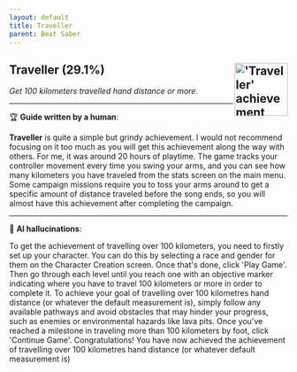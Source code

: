 ```yaml
---
layout: default
title: Traveller
parent: Beat Saber
---
```


## Traveller (29.1%) <img align="right" src="https://cdn.cloudflare.steamstatic.com/steamcommunity/public/images/apps/620980/9995c1844524f51f36aff95c308f89e2d6bad7b5.jpg" alt="'Traveller' achievement icon" width="96" height="96">

_Get 100 kilometers travelled hand distance or more._

---

:trophy: **Guide written by a human**:

**Traveller** is quite a simple but grindy achievement. I would not recommend focusing on it too much as you will get this achievement along the way with others. For me, it was around 20 hours of playtime. The game tracks your controller movement every time you swing your arms, and you can see how many kilometers you have traveled from the stats screen on the main menu. Some campaign missions require you to toss your arms around to get a specific amount of distance traveled before the song ends, so you will almost have this achievement after completing the campaign.

---

:robot: **AI hallucinations**:

To get the achievement of travelling over 100 kilometers, you need to firstly set up your character. You can do this by selecting a race and gender for them on the Character Creation screen. Once that's done, click 'Play Game'. Then go through each level until you reach one with an objective marker indicating where you have to travel 100 kilometers or more in order to complete it. To achieve your goal of travelling over 100 kilometres hand distance (or whatever the default measurement is), simply follow any available pathways and avoid obstacles that may hinder your progress, such as enemies or environmental hazards like lava pits. Once you've reached a milestone in traveling more than 100 kilometers by foot, click 'Continue Game'. Congratulations! You have now achieved the achievement of travelling over 100 kilometres hand distance (or whatever default measurement is)
